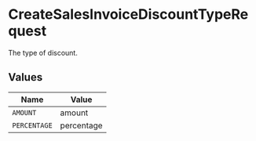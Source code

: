 # CreateSalesInvoiceDiscountTypeRequest

The type of discount.


## Values

| Name         | Value        |
| ------------ | ------------ |
| `AMOUNT`     | amount       |
| `PERCENTAGE` | percentage   |